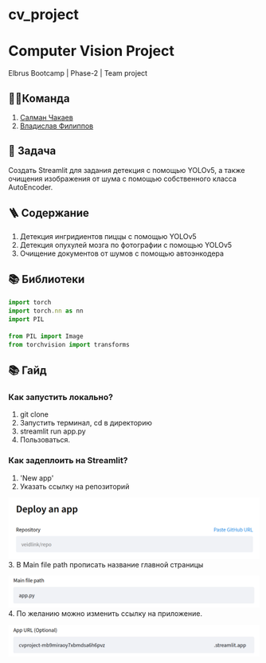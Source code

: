 # cv_project

# Computer Vision Project
Elbrus Bootcamp | Phase-2 | Team project

## 🦸‍♂️Команда
1. [Салман Чакаев](https://github.com/veidlink) 
2. [Владислав Филиппов](https://github.com/Vlad1slawoo)

## 🎯 Задача
Создать Streamlit для задания детекция с помощью YOLOv5, а также очищения изображения от шума с помощью собственного класса AutoEncoder.

## 🪜 Содержание

1. Детекция ингридиентов пиццы с помощью YOLOv5
2. Детекция опухулей мозга по фотографии с помощью YOLOv5
3. Очищение документов от шумов с помощью автоэнкодера 


## 📚 Библиотеки 

```typescript
import torch
import torch.nn as nn
import PIL

from PIL import Image
from torchvision import transforms
```

## 📚 Гайд 
### Как запустить локально?
1. git clone
2. Запустить терминал, cd в директорию
3. streamlit run app.py
4. Пользоваться.

### Как задеплоить на Streamlit?
1. 'New app'    
2. Указать ссылку на репозиторий

![Alt text](image.png)
3. В Main file path прописать название главной страницы

![Alt text](image-1.png)
4. По желанию можно изменить ссылку на приложение.

![Alt text](image-2.png)
